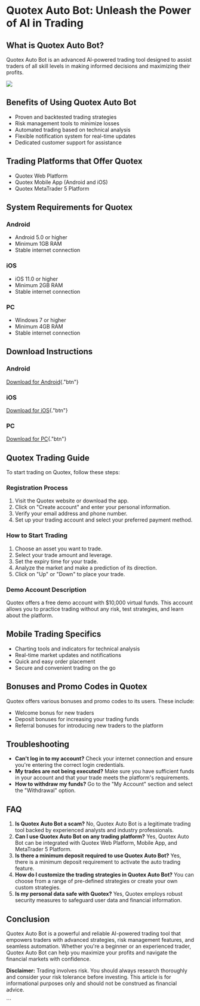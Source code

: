 # Quotex Auto Bot: Unleash the Power of AI in Trading

## What is Quotex Auto Bot?

Quotex Auto Bot is an advanced AI-powered trading tool designed to
assist traders of all skill levels in making informed decisions and
maximizing their profits.

[![](https://static.quotex.io/files/4_en/300_250.jpg)](https://traff.sbs/brokerqxlid)

## Benefits of Using Quotex Auto Bot

-   Proven and backtested trading strategies
-   Risk management tools to minimize losses
-   Automated trading based on technical analysis
-   Flexible notification system for real-time updates
-   Dedicated customer support for assistance

## Trading Platforms that Offer Quotex

-   Quotex Web Platform
-   Quotex Mobile App (Android and iOS)
-   Quotex MetaTrader 5 Platform

## System Requirements for Quotex

### Android

-   Android 5.0 or higher
-   Minimum 1GB RAM
-   Stable internet connection

### iOS

-   iOS 11.0 or higher
-   Minimum 2GB RAM
-   Stable internet connection

### PC

-   Windows 7 or higher
-   Minimum 4GB RAM
-   Stable internet connection

## Download Instructions

### Android

[Download for
Android](\%22https://play.google.com/store/apps/details?id=com.binary.quotex.trader\%22){."btn"}

### iOS

[Download for
iOS](\%22https://apps.apple.com/us/app/quotex-invest-trade-learn/id1447294387\%22){."btn"}

### PC

[Download for
PC](\%22https://quotex.com/en/platform/desktop\%22){."btn"}

## Quotex Trading Guide

To start trading on Quotex, follow these steps:

### Registration Process

1.  Visit the Quotex website or download the app.
2.  Click on "Create account" and enter your personal information.
3.  Verify your email address and phone number.
4.  Set up your trading account and select your preferred payment
    method.

### How to Start Trading

1.  Choose an asset you want to trade.
2.  Select your trade amount and leverage.
3.  Set the expiry time for your trade.
4.  Analyze the market and make a prediction of its direction.
5.  Click on "Up" or "Down" to place your trade.

### Demo Account Description

Quotex offers a free demo account with \$10,000 virtual funds. This
account allows you to practice trading without any risk, test
strategies, and learn about the platform.

## Mobile Trading Specifics

-   Charting tools and indicators for technical analysis
-   Real-time market updates and notifications
-   Quick and easy order placement
-   Secure and convenient trading on the go

## Bonuses and Promo Codes in Quotex

Quotex offers various bonuses and promo codes to its users. These
include:

-   Welcome bonus for new traders
-   Deposit bonuses for increasing your trading funds
-   Referral bonuses for introducing new traders to the platform

## Troubleshooting

-   **Can\'t log in to my account?** Check your internet connection and
    ensure you\'re entering the correct login credentials.
-   **My trades are not being executed?** Make sure you have sufficient
    funds in your account and that your trade meets the platform\'s
    requirements.
-   **How to withdraw my funds?** Go to the "My Account" section
    and select the "Withdrawal" option.

## FAQ

1.  **Is Quotex Auto Bot a scam?** No, Quotex Auto Bot is a legitimate
    trading tool backed by experienced analysts and industry
    professionals.
2.  **Can I use Quotex Auto Bot on any trading platform?** Yes, Quotex
    Auto Bot can be integrated with Quotex Web Platform, Mobile App, and
    MetaTrader 5 Platform.
3.  **Is there a minimum deposit required to use Quotex Auto Bot?** Yes,
    there is a minimum deposit requirement to activate the auto trading
    feature.
4.  **How do I customize the trading strategies in Quotex Auto Bot?**
    You can choose from a range of pre-defined strategies or create your
    own custom strategies.
5.  **Is my personal data safe with Quotex?** Yes, Quotex employs robust
    security measures to safeguard user data and financial information.

## Conclusion

Quotex Auto Bot is a powerful and reliable AI-powered trading tool that
empowers traders with advanced strategies, risk management features, and
seamless automation. Whether you\'re a beginner or an experienced
trader, Quotex Auto Bot can help you maximize your profits and navigate
the financial markets with confidence.

**Disclaimer:** Trading involves risk. You should always research
thoroughly and consider your risk tolerance before investing. This
article is for informational purposes only and should not be construed
as financial advice.

\`\`\`

